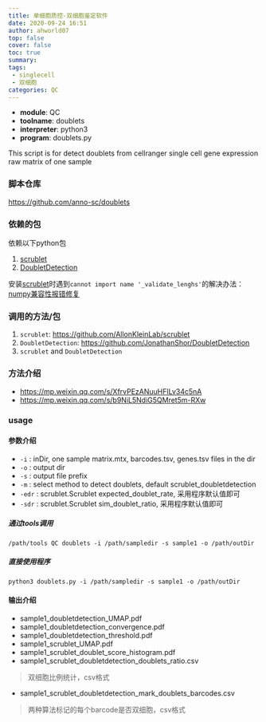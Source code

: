 ```yaml
---
title: 单细胞质控-双细胞鉴定软件
date: 2020-09-24 16:51
author: ahworld07
top: false
cover: false
toc: true
summary: 
tags: 
 - singlecell
 - 双细胞
categories: QC
---
```


* **module**: QC
* **toolname**: doublets
* **interpreter**: python3
* **program**: doublets.py

This script is for detect doublets from cellranger single cell gene expression raw matrix of one sample

### 脚本仓库

https://github.com/anno-sc/doublets

### 依赖的包
依赖以下python包

1. [scrublet](https://github.com/AllonKleinLab/scrublet)
2. [DoubletDetection](https://github.com/JonathanShor/DoubletDetection) 

安装[scrublet](https://github.com/AllonKleinLab/scrublet)时遇到`cannot import name '_validate_lenghs'`的解决办法：[numpy兼容性报错修复](https://mp.weixin.qq.com/s/XfrvPEzANuuHFlLv34c5nA)

### 调用的方法/包

1. `scrublet`: https://github.com/AllonKleinLab/scrublet
2. `DoubletDetection`: https://github.com/JonathanShor/DoubletDetection 
3. `scrublet` and `DoubletDetection`
### 方法介绍

* https://mp.weixin.qq.com/s/XfrvPEzANuuHFlLv34c5nA
* https://mp.weixin.qq.com/s/b9NiL5NdiG5QMret5m-RXw

### usage
#### 参数介绍

* `-i` : inDir, one sample matrix.mtx, barcodes.tsv, genes.tsv files in the dir
* `-o` : output dir
* `-s` : output file prefix
* `-m` : select method to detect doublets, default scrublet_doubletdetection
* `-edr` : scrublet.Scrublet expected_doublet_rate, 采用程序默认值即可
* `-sdr` : scrublet.Scrublet sim_doublet_ratio, 采用程序默认值即可

##### 通过tools调用
`/path/tools QC doublets -i /path/sampledir -s sample1 -o /path/outDir`
##### 直接使用程序

`python3 doublets.py -i /path/sampledir -s sample1 -o /path/outDir`

#### 输出介绍
* sample1_doubletdetection_UMAP.pdf
* sample1_doubletdetection_convergence.pdf
* sample1_doubletdetection_threshold.pdf
* sample1_scrublet_UMAP.pdf
* sample1_scrublet_doublet_score_histogram.pdf
* sample1_scrublet_doubletdetection_doublets_ratio.csv
>双细胞比例统计，csv格式
* sample1_scrublet_doubletdetection_mark_doublets_barcodes.csv
>两种算法标记的每个barcode是否双细胞，csv格式


